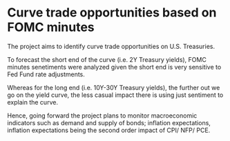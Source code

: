 # Curve trade opportunities based on FOMC minutes
The project aims to identify curve trade opportunities on U.S. Treasuries. 

To forecast the short end of the curve (i.e. 2Y Treasury yields), FOMC minutes senetiments were analyzed given the short end is very sensitive to Fed Fund rate adjustments. 

Whereas for the long end (i.e. 10Y-30Y Treasury yields), the further out we go on the yield curve, the less casual impact there is using just sentiment to explain the curve. 

Hence, going forward the project plans to monitor macroeconomic indicators such as demand and supply of bonds; inflation expectations, 
inflation expectations being the second order impact of CPI/ NFP/ PCE. 
